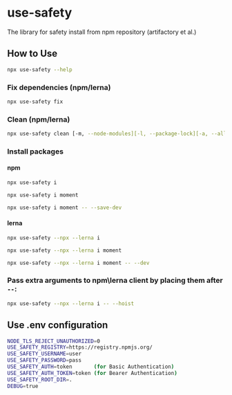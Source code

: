 # use-safety

The library for safety install from npm repository (artifactory et al.)

## How to Use

```sh
npx use-safety --help
```

### Fix dependencies (npm/lerna)

```sh
npx use-safety fix
```

### Clean (npm/lerna)

```sh
npx use-safety clean [-m, --node-modules][-l, --package-lock][-a, --all]
```


### Install packages

#### npm

```sh
npx use-safety i
```

```sh
npx use-safety i moment
```

```sh
npx use-safety i moment -- --save-dev
```

#### lerna

```sh
npx use-safety --npx --lerna i
```

```sh
npx use-safety --npx --lerna i moment
```

```sh
npx use-safety --npx --lerna i moment -- --dev
```

### Pass extra arguments to npm\lerna client by placing them after `--`:

```sh
npx use-safety --npx --lerna i -- --hoist
```

## Use .env configuration

```sh
NODE_TLS_REJECT_UNAUTHORIZED=0
USE_SAFETY_REGISTRY=https://registry.npmjs.org/
USE_SAFETY_USERNAME=user
USE_SAFETY_PASSWORD=pass
USE_SAFETY_AUTH=token       (for Basic Authentication)
USE_SAFETY_AUTH_TOKEN=token (for Bearer Authentication)
USE_SAFETY_ROOT_DIR=.
DEBUG=true
```
